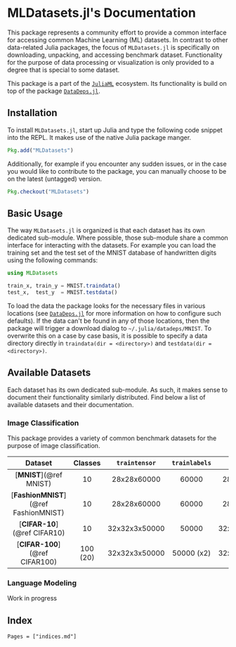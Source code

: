 # MLDatasets.jl's Documentation

This package represents a community effort to provide a common
interface for accessing common Machine Learning (ML) datasets. In
contrast to other data-related Julia packages, the focus of
`MLDatasets.jl` is specifically on downloading, unpacking, and
accessing benchmark dataset. Functionality for the purpose of
data processing or visualization is only provided to a degree
that is special to some dataset.

This package is a part of the
[`JuliaML`](https://github.com/JuliaML) ecosystem. Its
functionality is build on top of the package
[`DataDeps.jl`](https://github.com/oxinabox/DataDeps.jl).

## Installation

To install `MLDatasets.jl`, start up Julia and type the following
code snippet into the REPL. It makes use of the native Julia
package manger.

```julia
Pkg.add("MLDatasets")
```

Additionally, for example if you encounter any sudden issues, or
in the case you would like to contribute to the package, you can
manually choose to be on the latest (untagged) version.

```julia
Pkg.checkout("MLDatasets")
```

## Basic Usage

The way `MLDatasets.jl` is organized is that each dataset has its
own dedicated sub-module. Where possible, those sub-module share
a common interface for interacting with the datasets. For example
you can load the training set and the test set of the MNIST
database of handwritten digits using the following commands:

```julia
using MLDatasets

train_x, train_y = MNIST.traindata()
test_x,  test_y  = MNIST.testdata()
```

To load the data the package looks for the necessary files in
various locations (see
[`DataDeps.jl`](https://github.com/oxinabox/DataDeps.jl#configuration)
for more information on how to configure such defaults). If the
data can't be found in any of those locations, then the package
will trigger a download dialog to `~/.julia/datadeps/MNIST`. To
overwrite this on a case by case basis, it is possible to specify
a data directory directly in `traindata(dir = <directory>)` and
`testdata(dir = <directory>)`.

## Available Datasets

Each dataset has its own dedicated sub-module. As such, it makes
sense to document their functionality similarly distributed. Find
below a list of available datasets and their documentation.

### Image Classification

This package provides a variety of common benchmark datasets for
the purpose of image classification.

Dataset | Classes | `traintensor` | `trainlabels` | `testtensor` | `testlabels`
:------:|:-------:|:-------------:|:-------------:|:------------:|:------------:
[**MNIST**](@ref MNIST) | 10 | 28x28x60000 | 60000 | 28x28x10000 | 10000
[**FashionMNIST**](@ref FashionMNIST) | 10 | 28x28x60000 | 60000 | 28x28x10000 | 10000
[**CIFAR-10**](@ref CIFAR10) | 10 | 32x32x3x50000 | 50000 | 32x32x3x10000 | 10000
[**CIFAR-100**](@ref CIFAR100) | 100 (20) | 32x32x3x50000 | 50000 (x2) | 32x32x3x10000 | 10000 (x2)

### Language Modeling

Work in progress

## Index

```@contents
Pages = ["indices.md"]
```
